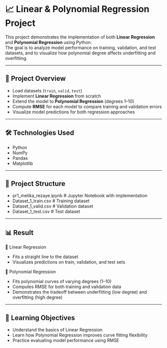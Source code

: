 # 📈 Linear & Polynomial Regression Project  

This project demonstrates the implementation of both **Linear Regression** and **Polynomial Regression** using Python.  
The goal is to analyze model performance on training, validation, and test datasets, and to visualize how polynomial degree affects underfitting and overfitting.  

---

## 🔹 Project Overview  
- Load datasets (`train`, `valid`, `test`)  
- Implement **Linear Regression** from scratch  
- Extend the model to **Polynomial Regression** (degrees 1–10)  
- Compute **RMSE** for each model to compare training and validation errors  
- Visualize model predictions for both regression approaches  

---

## 🛠️ Technologies Used  
- Python  
- NumPy  
- Pandas  
- Matplotlib  

---

## 📂 Project Structure  
- pr1_melika_rezaye.ipynb # Jupyter Notebook with implementation
- Dataset_1_train.csv # Training dataset
- Dataset_1_valid.csv # Validation dataset
- Dataset_1_test.csv # Test dataset

---

## 📊 Result 
🔹 Linear Regression
- Fits a straight line to the dataset
- Visualizes predictions on train, validation, and test sets

🔹 Polynomial Regression
- Fits polynomial curves of varying degrees (1–10)
- Computes RMSE for both training and validation data
- Demonstrates the tradeoff between underfitting (low degree) and overfitting (high degree)

---
## 🎯 Learning Objectives
- Understand the basics of Linear Regression
- Learn how Polynomial Regression improves curve fitting flexibility
- Practice evaluating model performance using RMSE
